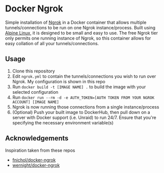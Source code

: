 # Docker Ngrok

Simple installation of [Ngrok](https://ngrok.com) in a Docker container that allows multiple tunnels/connections to be run on one Ngrok instance/process. Built using [Alpine Linux](https://hub.docker.com/_/alpine), it is designed to be small and easy to use. The free Ngrok tier only permits one running instance of Ngrok, so this container allows for easy collation of all your tunnels/connections.

## Usage

1. Clone this repository
2. Edit ``ngrok.yml`` to contain the tunnels/connections you wish to run over Ngrok. My configuration is shown in this repo
3. Run ``docker build -t [IMAGE NAME] .`` to build the image with your selected configuration
4. Run ``docker run --rm -d -e AUTH_TOKEN=[AUTH TOKEN FROM YOUR NGROK ACCOUNT] [IMAGE NAME]``
5. Ngrok is now running those connections from a single instance/process
6. (Optional) Push your built image to DockerHub, then pull down on a server with Docker support (i.e. Unraid) to run 24/7. Ensure that you're specifying the necessary environment variable(s)

## Acknowledgements

Inspiration taken from these repos

- [fnichol/docker-ngrok](https://github.com/fnichol/docker-ngrok)
- [wernight/docker-ngrok](https://github.com/wernight/docker-ngrok)


